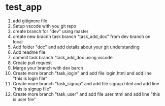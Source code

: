 # test_app
1. add gitignore file
2. Setup vscode with you git repo
3. create branch for "dev" using master
4. create new bracnh task branch "task_add_doc" from dev branch on local
5. Add folder "doc" and add details about your git understanding
6. Add readme  file 
7. commit  task branch "task_add_doc using vscode 
8. Create pull request 
9. Marge your branch with dev barcn
10. Create more branch "task_login" and add file  login.html and add line "this is login file"
11. Create more branch "task_signup" and  add file  signup.html and add line "this is signup file"
12. Create more branch "task_user" and  add file  user.html and add line "this is user file"
